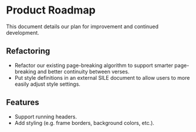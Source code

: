 # Product Roadmap

This document details our plan for improvement and continued development.

## Refactoring

* Refactor our existing page-breaking algorithm to support smarter page-breaking and better continuity between verses.
* Put style definitions in an external SILE document to allow users to more easily adjust style settings.

## Features

* Support running headers.
* Add styling (e.g. frame borders, background colors, etc.).